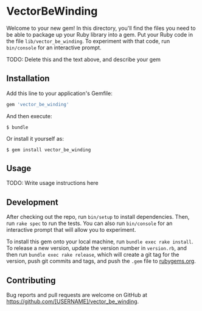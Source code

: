 # VectorBeWinding

Welcome to your new gem! In this directory, you'll find the files you need to be able to package up your Ruby library into a gem. Put your Ruby code in the file `lib/vector_be_winding`. To experiment with that code, run `bin/console` for an interactive prompt.

TODO: Delete this and the text above, and describe your gem

## Installation

Add this line to your application's Gemfile:

```ruby
gem 'vector_be_winding'
```

And then execute:

    $ bundle

Or install it yourself as:

    $ gem install vector_be_winding

## Usage

TODO: Write usage instructions here

## Development

After checking out the repo, run `bin/setup` to install dependencies. Then, run `rake spec` to run the tests. You can also run `bin/console` for an interactive prompt that will allow you to experiment.

To install this gem onto your local machine, run `bundle exec rake install`. To release a new version, update the version number in `version.rb`, and then run `bundle exec rake release`, which will create a git tag for the version, push git commits and tags, and push the `.gem` file to [rubygems.org](https://rubygems.org).

## Contributing

Bug reports and pull requests are welcome on GitHub at https://github.com/[USERNAME]/vector_be_winding.

